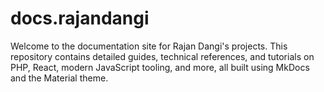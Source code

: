 # docs.rajandangi

Welcome to the documentation site for Rajan Dangi's projects. This repository contains detailed guides, technical references, and tutorials on PHP, React, modern JavaScript tooling, and more, all built using MkDocs and the Material theme.


